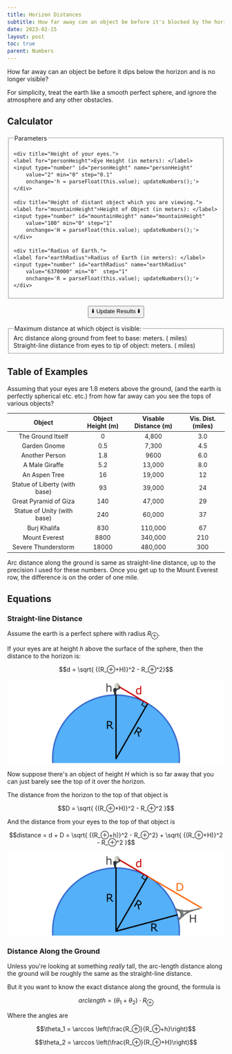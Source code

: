 ```yaml
---
title: Horizon Distances
subtitle: How far away can an object be before it's blocked by the horizon?
date: 2023-02-15
layout: post
toc: true
parent: Numbers
---
```


How far away can an object be before it dips below the horizon and is no longer visible?

For simplicity, treat the earth like a smooth perfect sphere, 
and ignore the atmosphere and any other obstacles. 




## Calculator


<fieldset>
    <legend>Parameters</legend>
    
    <div title="Height of your eyes.">
    <label for="personHeight">Eye Height (in meters): </label>
    <input type="number" id="personHeight" name="personHeight"
        value="2" min="0" step="0.1"
        onchange='h = parseFloat(this.value); updateNumbers();'>
    </div>     
    
    <div title="Height of distant object which you are viewing.">
    <label for="mountainHeight">Height of Object (in meters): </label>
    <input type="number" id="mountainHeight" name="mountainHeight"
        value="100" min="0" step="1"
        onchange='H = parseFloat(this.value); updateNumbers();'>
    </div>   
    
    <div title="Radius of Earth.">
    <label for="earthRadius">Radius of Earth (in meters): </label>
    <input type="number" id="earthRadius" name="earthRadius"
        value="6370000" min="0"  step="1"
        onchange='R = parseFloat(this.value); updateNumbers();'>
    </div>   
</fieldset>

<div style="text-align: center; padding: 1rem;"><button onclick="updateNumbers()">⬇️ Update Results ⬇️</button></div>


<fieldset>
    <legend>Maximum distance at which object is visible:</legend>
    <!--The maximum distance at which you can still see the object is as follows:<br>-->
    Arc distance along ground from feet to base: <b><span id="arcDistance"></span></b> meters. (<b><span id="arcDistanceMiles"></span></b> miles)<br>
    Straight-line distance from eyes to tip of object: <b><span id="losDistance"></span></b> meters. (<b><span id="losDistanceMiles"></span></b> miles)<br>
    <!--These numbers are evaluated to three sig figs.-->
</fieldset>



<script>
var h = parseFloat(document.getElementById("personHeight").value);
var H = parseFloat(document.getElementById("mountainHeight").value);
var R = parseFloat(document.getElementById("earthRadius").value);

function nicelyFormatNumber(n){
    //formats number with specific degrees of freedom, trailing zeros, and comma seperators.
    //return (n).toPrecision(3).toLocaleString();
    const sigfigs = 3;
    var leadingDigits = Math.floor(Math.log10(Math.abs(n)))+1 //floor+1 because ciel(log10(10)) = 1
    if (leadingDigits <= 0) {
        return n.toPrecision(sigfigs).toLocaleString();
    }
    const adjustmentFactor = 10**(leadingDigits - sigfigs);
    return (Math.round(n/adjustmentFactor)*adjustmentFactor).toLocaleString();
}

function updateNumbers(){
    //lowercase for vars on the person's side of things.
    //uppercase for vars on the mountain's side
    
    //straight line distance to horizon
    d = Math.sqrt((R+h)**2 - R**2);
    D = Math.sqrt((R+H)**2 - R**2);

    //angle between feet and horizon point (in radians)
    theta = Math.acos(R/(R+h))
    THETA = Math.acos(R/(R+H))

    //arc distance to horizon
    s = theta*R;
    S = THETA*R;

    document.getElementById("losDistance").innerHTML = nicelyFormatNumber((d+D)/1);
    document.getElementById("arcDistance").innerHTML = nicelyFormatNumber((s+S)/1);

    const MetersPerMile = 5280*0.3048 // feet per mile * meters per foot (exact)
    document.getElementById("losDistanceMiles").innerHTML = nicelyFormatNumber((d+D)/MetersPerMile);
    document.getElementById("arcDistanceMiles").innerHTML = nicelyFormatNumber((s+S)/MetersPerMile);
}

updateNumbers();

</script>



<!--https://sites.math.washington.edu/~conroy/m120-general/horizon.pdf



<div title="Line-of-Site distance">
<label for="losDistance">Distance from eyes to tip of object: </label>
<input type="number" id="losDistance" name="losDistance" readonly value="0">
meters.
</div>     
-->









    
    
    
    
## Table of Examples
    
Assuming that your eyes are 1.8 meters above the ground, 
(and the earth is perfectly spherical etc. etc.)
from how far away can you see the tops of various objects?
    
| Object | Object Height (m) | Visable Distance (m) | Vis. Dist. (miles) |
|:-:|:-:|:-:|:-:|
| The Ground Itself | 0 | 4,800 | 3.0 |
| Garden Gnome | 0.5 | 7,300 | 4.5 |
| Another Person | 1.8 | 9600 | 6.0 |
| A Male Giraffe | 5.2 | 13,000 | 8.0 |
| An Aspen Tree | 16 | 19,000 | 12 |
| Statue of Liberty (with base) | 93 | 39,000 | 24 |
| Great Pyramid of Giza | 140 | 47,000 | 29 |
| Statue of Unity (with base) | 240 | 60,000 | 37 |
| Burj Khalifa | 830 | 110,000 | 67 |
| Mount Everest | 8800 | 340,000 | 210 |
| Severe Thunderstorm | 18000 | 480,000 | 300 |
    

Arc distance along the ground is same as straight-line distance, up to the precision I used for these numbers.
Once you get up to the Mount Everest row, the difference is on the order of one mile.



<!--

http://biorefinery.utk.edu/technical_reviews/Tree%20Size.pdf

| Sauroposeidon | 18 | 19,900 | 12.4 |

https://www.chicagotribune.com/news/ct-xpm-2010-06-16-ct-wea-0617-asktom-20100616-story.html
http://www.theweatherprediction.com/habyhints2/536/

https://openclipart.org/detail/315971/retro-man-looking
https://openclipart.org/detail/278744/eiffel-tower

-->















## Equations


### Straight-line Distance
    
Assume the earth is a perfect sphere with radius $R_⊕$.

If your eyes are at height $h$ above the surface of the sphere, 
then the distance to the horizon is:

$$d = \sqrt{ {(R_⊕+H)}^2 - R_⊕^2}$$

![A diagram showing how a right angle is formed between an Earth radius and the horizon sight line.](horizon_figure1.png)

Now suppose there's an object of height $H$ which is so far away that you can just barely see the top of it over the horizon.

The distance from the horizon to the top of that object is 

$$D = \sqrt{ {(R_⊕+H)}^2 - R_⊕^2 }$$

And the distance from your eyes to the top of that object is

$$distance = d + D = \sqrt{ {(R_⊕+h)}^2 - R_⊕^2} +  \sqrt{ {(R_⊕+H)}^2 - R_⊕^2 }$$

![A diagram extending the horizon line to a faraway object.](horizon_figure2.png)


### Distance Along the Ground

Unless you're looking at something *really* tall, the arc-length distance along the ground will be roughly the same as the straight-line distance.

But it you want to know the exact distance along the ground, the formula is 

$$arclength = (\theta_1 + \theta_2) \cdot R_⊕$$

Where the angles are

$$\theta_1 = \arccos \left(\frac{R_⊕}{R_⊕+h}\right)$$

$$\theta_2 = \arccos \left(\frac{R_⊕}{R_⊕+H}\right)$$







